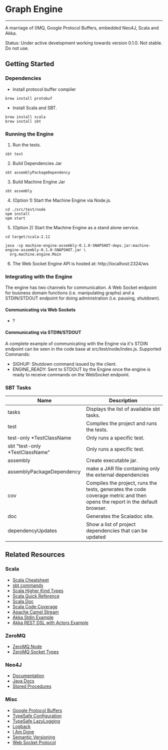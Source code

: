 # Graph Engine
- - -
A marriage of 0MQ, Google Protocol Buffers, embedded Neo4J, Scala and Akka.

Status: Under active development working towards version 0.1.0. Not stable. Do not use.

## Getting Started
### Dependencies
* Install protocol buffer compiler
```
brew install protobuf
```

* Install Scala and SBT.
```
brew install scala
brew install sbt
```

### Running the Engine
1. Run the tests.
```
sbt test
```

2. Build Dependencies Jar
```
sbt assemblyPackageDependency
```

3. Build Machine Engine Jar
```
sbt assembly
```

4. (Option 1) Start the Machine Engine via Node.js.
```
cd ./src/test/node
npm install
npm start
```

5. (Option 2) Start the Machine Engine as a stand alone service.
```
cd target/scala-2.11

java -cp machine-engine-assembly-0.1.0-SNAPSHOT-deps.jar:machine-engine-assembly-0.1.0-SNAPSHOT.jar \
  org.machine.engine.Main
```

6. The Web Socket Engine API is hosted at: http://localhost:2324/ws

### Integrating with the Engine
The engine has two channels for communication. A Web Socket endpoint for
business domain functions (i.e. manipulating graphs) and a STDIN/STDOUT endpoint
for doing administration (i.e. pausing, shutdown).

#### Communicating via Web Sockets
* ?

#### Communicating via STDIN/STDOUT
A complete example of communicating with the Engine via it's STDIN endpoint
can be seen in the code base at src/test/node/index.js.
Supported Commands:
* SIGHUP: Shutdown command issued by the client.
* ENGINE_READY: Sent to STDOUT by the Engine once the engine is ready to receive
  commands on the WebSocket endpoint.


### SBT Tasks
| Name  | Description                                                                                                                |
|-------|----------------------------------------------------------------------------------------------------------------------------|
| tasks | Displays the list of available sbt tasks.                                                                                  |
| test  | Compiles the project and runs the tests.                                                                                   |
| test-only *TestClassName  | Only runs a specific test.                                                                             |
| sbt "test-only *TestClassName"  | Only runs a specific test.                                                                       |
| assembly | Create executable jar.                                                                                                  |
| assemblyPackageDependency | make a JAR file containing only the external dependencies                                              |
| cov   | Compiles the project, runs the tests, generates the code coverage metric and then opens the report in the default browser. |
| doc   | Generates the Scaladoc site.                                                                                               |
| dependencyUpdates  | Show a list of project dependencies that can be updated                                                       |

## Related Resources
### Scala
* [Scala Cheatsheet](http://docs.scala-lang.org/cheatsheets/index.html)
* [sbt commands](http://www.scala-sbt.org/0.13/docs/Command-Line-Reference.html)
* [Scala Higher Kind Types](https://blogs.atlassian.com/2013/09/scala-types-of-a-higher-kind/)
* [Scala Quick Reference](http://www.tutorialspoint.com/scala/index.htm)
* [Scala Doc](http://docs.scala-lang.org/style/scaladoc.html)
* [Scala Code Coverage](https://github.com/scoverage/sbt-scoverage)
* [Apache Camel Stream](https://camel.apache.org/stream.html)
* [Akka Stdin Example](https://searler.github.io/scala/akka/camel/reactive/2015/01/11/Simple-Akka-Stream-Camel-Integration.html)
* [Akka REST DSL with Actors Example](https://spindance.com/reactive-rest-services-akka-http/)

### ZeroMQ
* [ZeroMQ Node](https://github.com/JustinTulloss/zeromq.node)
* [ZeroMQ Socket Types](http://api.zeromq.org/2-1:zmq-socket)

### Neo4J
* [Documentation](http://neo4j.com/docs/)
* [Java Docs](http://neo4j.com/docs/2.3.3/javadocs/)
* [Stored Procedures](https://github.com/neo4j-contrib/neo4j-apoc-procedures)

### Misc
* [Google Protocol Buffers](https://developers.google.com/protocol-buffers/)
* [TypeSafe Configuration](https://github.com/typesafehub/config)
* [TypeSafe LazyLogging](https://github.com/typesafehub/scala-logging)
* [Logback](http://logback.qos.ch/)
* [I Am Done](https://github.com/imdone/imdone-core#metadata)
* [Semantic Versioning](http://semver.org/)
* [Web Socket Protocol](https://tools.ietf.org/html/rfc6455)
